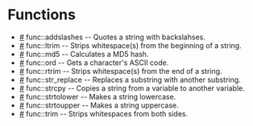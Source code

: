 # Functions
* [#](strings/addslashes.sh.md) func::addslashes -- Quotes a string with backslahses.
* [#](strings/ltrim.sh.md) func::ltrim -- Strips whitespace(s) from the beginning of a string.
* [#](strings/md5.sh.md) func::md5 -- Calculates a MD5 hash.
* [#](strings/ord.sh.md) func::ord -- Gets a character's ASCII code.
* [#](strings/rtrim.sh.md) func::rtrim -- Strips whitespace(s) from the end of a string.
* [#](strings/str_replace.sh.md) func::str_replace -- Replaces a substring with another substring.
* [#](strings/strcpy.sh.md) func::strcpy -- Copies a string from a variable to another variable.
* [#](strings/strtolower.sh.md) func::strtolower -- Makes a string lowercase.
* [#](strings/strtoupper.sh.md) func::strtoupper -- Makes a string uppercase.
* [#](strings/trim.sh.md) func::trim -- Strips whitespaces from both sides.

